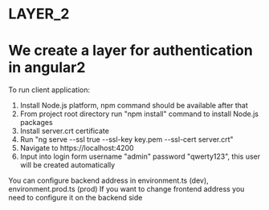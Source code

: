 # LAYER_2
# We create a layer for authentication in angular2

To run client application:
1. Install Node.js platform, npm command should be available after that
2. From project root directory run "npm install" command to install Node.js packages
3. Install server.crt certificate
4. Run "ng serve --ssl true --ssl-key key.pem --ssl-cert server.crt"
5. Navigate to https://localhost:4200
6. Input into login form username "admin" password "qwerty123", this user will be created automatically

You can configure backend address in environment.ts (dev), environment.prod.ts (prod)
If you want to change frontend address you need to configure it on the backend side
